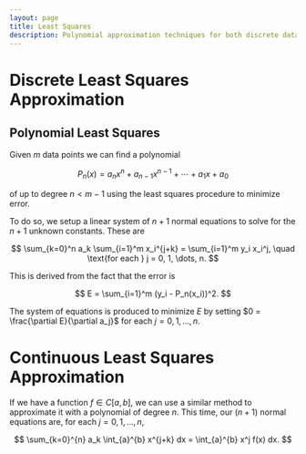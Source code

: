 ```yaml
---
layout: page
title: Least Squares
description: Polynomial approximation techniques for both discrete data sets and continuous functions using least squares error minimization.
---
```


# Discrete Least Squares Approximation

## Polynomial Least Squares

Given $m$ data points we can find a polynomial

$$ P_n(x) = a_n x^n + a_{n-1}x^{n-1} + \cdots + a_1 x + a_0 $$

of up to degree $n < m - 1$ using the least squares procedure to minimize error.

To do so, we setup a linear system of $n+1$ normal equations to solve for the $n+1$ unknown constants. These are

$$ \sum_{k=0}^n a_k \sum_{i=1}^m x_i^{j+k} = \sum_{i=1}^m y_i x_i^j, \quad \text{for each } j = 0, 1, \dots, n. $$

This is derived from the fact that the error is

$$ E = \sum_{i=1}^m (y_i - P_n(x_i))^2. $$

The system of equations is produced to minimize $E$ by setting $0 = \frac{\partial E}{\partial a_j}$  for each $j = 0, 1,\dots,n.$

# Continuous Least Squares Approximation

If we have a function $f \in C[a,b],$ we can use a similar method to approximate it with a polynomial of degree $n.$ This time, our $(n+1)$ normal equations are, for each $j = 0, 1, \dots, n,$

$$ \sum_{k=0}^{n} a_k \int_{a}^{b} x^{j+k} dx = \int_{a}^{b} x^j f(x) dx. $$
